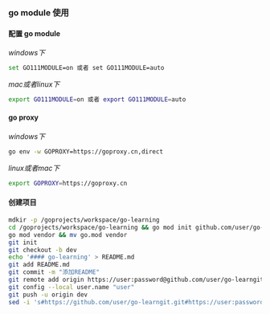 ### go module 使用
#### 配置 go module
*windows下*
```bash
set GO111MODULE=on 或者 set GO111MODULE=auto
```
*mac或者linux下*
```bash
export GO111MODULE=on 或者 export GO111MODULE=auto
```
#### go proxy
*windows下*
```bash
go env -w GOPROXY=https://goproxy.cn,direct
```
*linux或者mac下*
```bash
export GOPROXY=https://goproxy.cn
```
#### 创建项目
```bash
mdkir -p /goprojects/workspace/go-learning
cd /goprojects/workspace/go-learning && go mod init github.com/user/go-learning
go mod vendor && mv go.mod vendor
git init 
git checkout -b dev
echo '#### go-learning' > README.md
git add README.md
git commit -m "添加README"
git remote add origin https://user:password@github.com/user/go-learngit.git
git config --local user.name "user"
git push -u origin dev
sed -i 's#https://github.com/user/go-learngit.git#https://user:password@github.com/user/go-learngit.git#g' .git/config
```